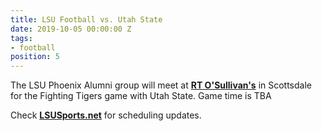 ```yaml
---
title: LSU Football vs. Utah State
date: 2019-10-05 00:00:00 Z
tags:
- football
position: 5
---
```


The LSU Phoenix Alumni group will meet at **[RT O'Sullivan's](https://goo.gl/maps/3MjPdBhDfGWxt53HA)** in Scottsdale for the Fighting Tigers game with Utah State. Game time is TBA

Check **[LSUSports.net](http://www.lsusports.net/SportSelect.dbml?SPID=2164&SPSID=27811&DB_OEM_ID=5200&_ga=2.61742444.1994479276.1565745145-1475237789.1565745143)** for scheduling updates.